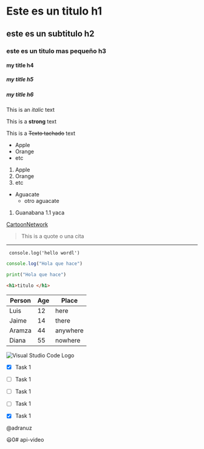 <!-- Headings -->
# Este es un titulo h1
## este es un subtitulo h2
### este es un titulo mas pequeño h3
#### my title h4
##### my title h5
##### my title h6

<!-- texts -->

This is an *italic* text

This is a **strong** text

This is a ~~Texto tachado~~ text

<!-- Lists -->
* Apple
* Orange
* etc

1. Apple
2. Orange
3. etc

* Aguacate
  * otro aguacate

1. Guanabana
  1.1 yaca

<!-- Links -->
[CartoonNetwork](https://www.cartoonnetwork.com.mx "custom title")

<!-- Quotes -->
> This is a quote o una cita

<!-- Linea divisora -->
---

<!-- code blocks -->
` console.log('hello wordl')`

```javascript
console.log("Hola que hace")
```

```python
print("Hola que hace")
```

```html
<h1>titulo </h1>
```

<!-- Tables -->

| Person | Age | Place |
| ------ | --- | ----- |
| Luis | 12 | here |
| Jaime | 14 | there |
| Aramza | 44 | anywhere |
| Diana | 55 | nowhere |


<!-- IMG -->
![Visual Studio Code Logo](https://www.solucionex.com/sites/default/files/posts/imagen/vscode-800x450.png "Logo")


<!-- GH markdown -->
<!-- tareas hechas y no hechas -->
*[x] Task 1 
*[ ] Task 1 
*[ ] Task 1 
*[ ] Task 1 
*[x] Task 1 


<!-- Mensionar usuarios -->
@adranuz

<!-- Emogis en github -->
:smiley:0# api-video
